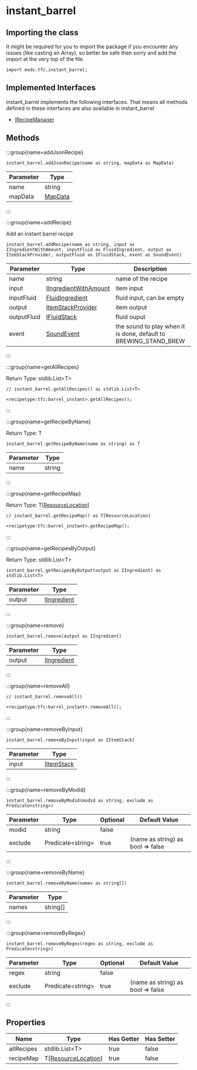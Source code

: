# instant_barrel

## Importing the class

It might be required for you to import the package if you encounter any issues (like casting an Array), so better be safe than sorry and add the import at the very top of the file.
```zenscript
import mods.tfc.instant_barrel;
```


## Implemented Interfaces
instant_barrel implements the following interfaces. That means all methods defined in these interfaces are also available in instant_barrel

- [IRecipeManager](/vanilla/api/recipe/manager/IRecipeManager)

## Methods

:::group{name=addJsonRecipe}

```zenscript
instant_barrel.addJsonRecipe(name as string, mapData as MapData)
```

| Parameter |                 Type                 |
|-----------|--------------------------------------|
| name      | string                               |
| mapData   | [MapData](/vanilla/api/data/MapData) |


:::

:::group{name=addRecipe}

Add an instant barrel recipe

```zenscript
instant_barrel.addRecipe(name as string, input as IIngredientWithAmount, inputFluid as FluidIngredient, output as ItemStackProvider, outputFluid as IFluidStack, event as SoundEvent)
```

|  Parameter  |                                  Type                                  |                           Description                            | Optional |
|-------------|------------------------------------------------------------------------|------------------------------------------------------------------|----------|
| name        | string                                                                 | name of the recipe                                               | false    |
| input       | [IIngredientWithAmount](/vanilla/api/ingredient/IIngredientWithAmount) | item input                                                       | false    |
| inputFluid  | [FluidIngredient](/mods/TFCTweaker/api/FluidStackIngredient)           | fluid input, can be empty                                        | false    |
| output      | [ItemStackProvider](/mods/TFCTweaker/Api/ItemStackProvider)            | item output                                                      | false    |
| outputFluid | [IFluidStack](/forge/api/fluid/IFluidStack)                            | fluid ouput                                                      | false    |
| event       | [SoundEvent](/vanilla/api/sound/SoundEvent)                            | the sound to play when it is done, default to BREWING_STAND_BREW | true     |


:::

:::group{name=getAllRecipes}

Return Type: stdlib.List&lt;T&gt;

```zenscript
// instant_barrel.getAllRecipes() as stdlib.List<T>

<recipetype:tfc:barrel_instant>.getAllRecipes();
```

:::

:::group{name=getRecipeByName}

Return Type: T

```zenscript
instant_barrel.getRecipeByName(name as string) as T
```

| Parameter |  Type  |
|-----------|--------|
| name      | string |


:::

:::group{name=getRecipeMap}

Return Type: T[[ResourceLocation](/vanilla/api/resource/ResourceLocation)]

```zenscript
// instant_barrel.getRecipeMap() as T[ResourceLocation]

<recipetype:tfc:barrel_instant>.getRecipeMap();
```

:::

:::group{name=getRecipesByOutput}

Return Type: stdlib.List&lt;T&gt;

```zenscript
instant_barrel.getRecipesByOutput(output as IIngredient) as stdlib.List<T>
```

| Parameter |                        Type                        |
|-----------|----------------------------------------------------|
| output    | [IIngredient](/vanilla/api/ingredient/IIngredient) |


:::

:::group{name=remove}

```zenscript
instant_barrel.remove(output as IIngredient)
```

| Parameter |                        Type                        |
|-----------|----------------------------------------------------|
| output    | [IIngredient](/vanilla/api/ingredient/IIngredient) |


:::

:::group{name=removeAll}

```zenscript
// instant_barrel.removeAll()

<recipetype:tfc:barrel_instant>.removeAll();
```

:::

:::group{name=removeByInput}

```zenscript
instant_barrel.removeByInput(input as IItemStack)
```

| Parameter |                    Type                    |
|-----------|--------------------------------------------|
| input     | [IItemStack](/vanilla/api/item/IItemStack) |


:::

:::group{name=removeByModid}

```zenscript
instant_barrel.removeByModid(modid as string, exclude as Predicate<string>)
```

| Parameter |          Type           | Optional |           Default Value           |
|-----------|-------------------------|----------|-----------------------------------|
| modid     | string                  | false    |                                   |
| exclude   | Predicate&lt;string&gt; | true     | (name as string) as bool => false |


:::

:::group{name=removeByName}

```zenscript
instant_barrel.removeByName(names as string[])
```

| Parameter |   Type   |
|-----------|----------|
| names     | string[] |


:::

:::group{name=removeByRegex}

```zenscript
instant_barrel.removeByRegex(regex as string, exclude as Predicate<string>)
```

| Parameter |          Type           | Optional |           Default Value           |
|-----------|-------------------------|----------|-----------------------------------|
| regex     | string                  | false    |                                   |
| exclude   | Predicate&lt;string&gt; | true     | (name as string) as bool => false |


:::


## Properties

|    Name    |                             Type                              | Has Getter | Has Setter |
|------------|---------------------------------------------------------------|------------|------------|
| allRecipes | stdlib.List&lt;T&gt;                                          | true       | false      |
| recipeMap  | T[[ResourceLocation](/vanilla/api/resource/ResourceLocation)] | true       | false      |

